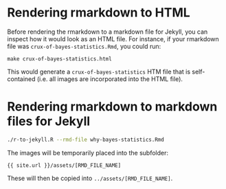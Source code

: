 # Rendering rmarkdown to HTML

Before rendering the rmarkdown to a markdown file for Jekyll, you can inspect
how it would look as an HTML file. For instance, if your rmarkdown file was
`crux-of-bayes-statistics.Rmd`, you could run:

```
make crux-of-bayes-statistics.html
```

This would generate a `crux-of-bayes-statistics` HTM file that is 
self-contained (i.e. all images are incorporated into the HTML file).

# Rendering rmarkdown to markdown files for Jekyll

```bash
./r-to-jekyll.R --rmd-file why-bayes-statistics.Rmd
```

The images will be temporarily placed into the subfolder:

```
{{ site.url }}/assets/[RMD_FILE_NAME]
```

These will then be copied into `../assets/[RMD_FILE_NAME]`.


